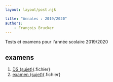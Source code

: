 ```yaml
---
layout: layout/post.njk 

title: "Annales : 2019/2020"
authors:
    - François Brucker
---
```


<!-- début résumé -->

Tests et examens pour l'année scolaire 2019/2020

<!-- end résumé -->

## examens

1. [DS (sujet)](./ds.pdf){.fichier}
2. [examen (sujet)](./mpci_devoir_2019_2020.pdf){.fichier}
